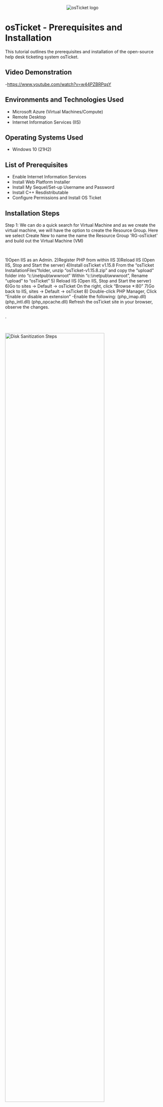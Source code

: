 <p align="center">
<img src="https://i.imgur.com/Clzj7Xs.png" alt="osTicket logo"/>
</p>

<h1>osTicket - Prerequisites and Installation</h1>
This tutorial outlines the prerequisites and installation of the open-source help desk ticketing system osTicket.<br />


<h2>Video Demonstration</h2>

-https://www.youtube.com/watch?v=w44PZBRPqsY

<h2>Environments and Technologies Used</h2>

- Microsoft Azure (Virtual Machines/Compute)
- Remote Desktop
- Internet Information Services (IIS)

<h2>Operating Systems Used </h2>

- Windows 10</b> (21H2)

<h2>List of Prerequisites</h2>

- Enable Internet Information Services
- Install Web Platform Installer
- Install My Sequel/Set-up Username and Password
- Install C++ Resdistributable
- Configure Permissions and Install OS Ticket

<h2>Installation Steps</h2>

<p>


</p>
<p>


Step 1: We can do a quick search for Virtual Machine and as we create the virtual machine, we will have the option to create the Resource Group. Here we select Create New to name the name the Resource Group 'RG-osTicket' and build out the Virtual Machine (VM)

        

</p>
<br />

<p>



1)Open IIS as an Admin. 2)Register PHP from within IIS 3)Reload IIS (Open IIS, Stop and Start the server) 4)Install osTicket v1.15.8 From the “osTicket InstallationFiles”folder, unzip “osTicket-v1.15.8.zip” and copy the “upload” folder into “c:\inetpub\wwwroot” Within “c:\inetpub\wwwroot”, Rename “upload” to “osTicket” 
           5) Reload IIS (Open IIS, Stop and Start the server) 6)Go to sites -> Default -> osTicket On the right, click “Browse *:80”  7)Go back to IIS, sites -> Default -> osTicket  8) Double-click PHP Manager, Click “Enable or disable an extension” -Enable the following: (php_imap.dll) (php_intl.dll) (php_opcache.dll) Refresh the osTicket site in your browser, observe the changes.











</p>
<p>
.
</p>
<br />

<p>
<img src="https://i.imgur.com/DJmEXEB.png" height="80%" width="80%" alt="Disk Sanitization Steps"/>
</p>
<p>
Lorem ipsum dolor sit amet, consectetur adipiscing elit, sed do eiusmod tempor incididunt ut labore et dolore magna aliqua. Ut enim ad minim veniam, quis nostrud exercitation ullamco laboris nisi ut aliquip ex ea commodo consequat. Duis aute irure dolor in reprehenderit in voluptate velit esse cillum dolore eu fugiat nulla pariatur.
</p>
<br />
